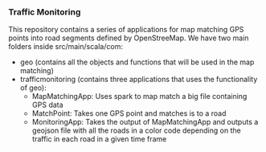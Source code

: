 ### Traffic Monitoring

This repository contains a series of applications for map matching GPS points into road segments defined by OpenStreeMap.
We have two main folders inside src/main/scala/com:
- geo (contains all the objects and functions that will be used in the map matching)
- trafficmonitoring (contains three applications that uses the functionality of geo):
    - MapMatchingApp: Uses spark to map match a big file containing GPS data
    - MatchPoint: Takes one GPS point and matches is to a road
    - MonitoringApp: Takes the output of MapMatchingApp and outputs a geojson file with all the roads in a color code
    depending on the traffic in each road in a given time frame